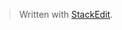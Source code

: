 


> Written with [StackEdit](https://stackedit.io/).
<!--stackedit_data:
eyJoaXN0b3J5IjpbNjc1MzI1MTcxXX0=
-->